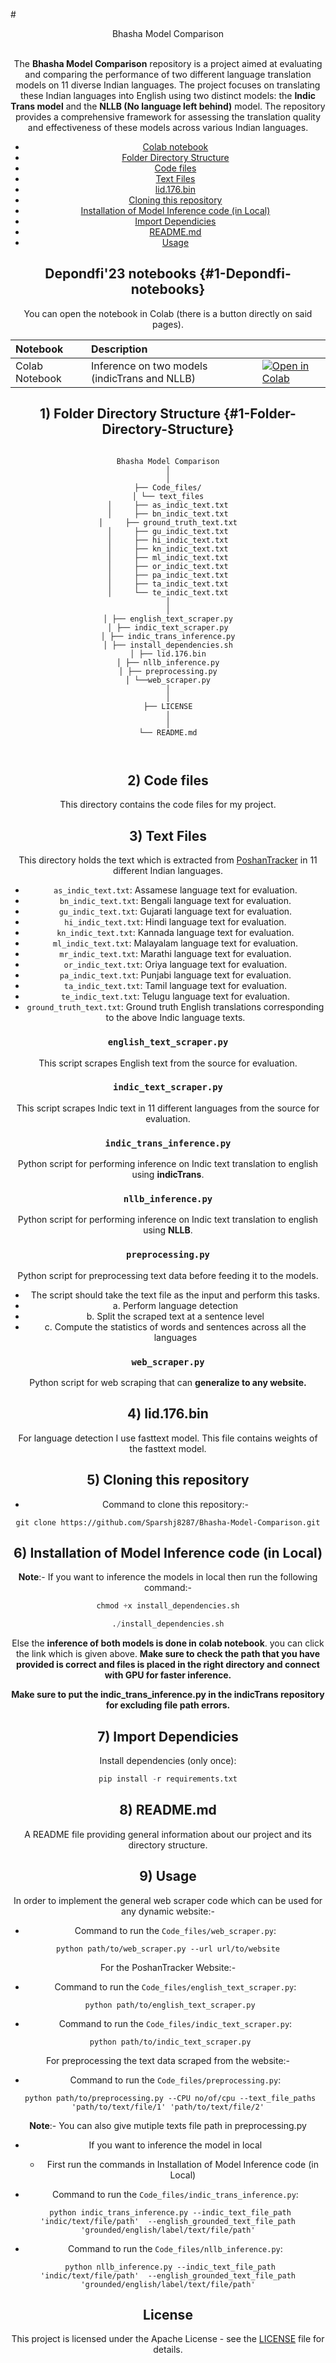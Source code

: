 #<center>Bhasha Model Comparison<center>
<br>

The **Bhasha Model Comparison** repository is a project aimed at evaluating and comparing the performance of two different language translation models on 11 diverse Indian languages. The project focuses on translating these Indian languages into English using two distinct models: the **Indic Trans model** and the **NLLB (No language left behind)** model. The repository provides a comprehensive framework for assessing the translation quality and effectiveness of these models across various Indian languages.

- [Colab notebook](#1-colab-notebook)
- [Folder Directory Structure](#1-Folder-Directory-Structure)
- [Code files ](#2-Code-files )
- [Text Files](#3-Text-Files)
- [lid.176.bin ](#4-lid.176.bin )
- [Cloning this repository ](#8-Cloning-this-repository)
- [Installation of Model Inference code (in Local)](#5-Installation-of-Model-Inference-code)
- [Import Dependicies](#6-Import-Dependicies)
- [README.md ](#7-README.md )
- [Usage](#8-Usage )

## Depondfi'23 notebooks {#1-Depondfi-notebooks}

You can open the notebook in Colab (there is a button directly on said pages).

| Notebook                   | Description                                                                    |                                                                                                                                                                     |
| :------------------------- | :----------------------------------------------------------------------------- | :------------------------------------------------------------------------------------------------------------------------------------------------------------------ |
| Colab Notebook | Inference on two models (indicTrans and NLLB)                           | [![Open in Colab](https://colab.research.google.com/assets/colab-badge.svg)](https://colab.research.google.com/drive/1tL2axVDh0-IcxksooJGaneUXUgHDRK6Z?usp=sharing) |


## 1) Folder Directory Structure {#1-Folder-Directory-Structure}

```

Bhasha Model Comparison
│
│
├── Code_files/
│ └── text_files
│     ├── as_indic_text.txt
│     ├── bn_indic_text.txt
│     ├── ground_truth_text.txt
│     ├── gu_indic_text.txt
│     ├── hi_indic_text.txt
│     ├── kn_indic_text.txt
│     ├── ml_indic_text.txt
│     ├── or_indic_text.txt
│     ├── pa_indic_text.txt
│     ├── ta_indic_text.txt
│     └── te_indic_text.txt
│
│
│ ├── english_text_scraper.py
│ ├── indic_text_scraper.py
│ ├── indic_trans_inference.py
│ ├── install_dependencies.sh
│ ├── lid.176.bin
│ ├── nllb_inference.py
│ ├── preprocessing.py
│ └──web_scraper.py
│
│
├── LICENSE
│
│
└── README.md



```

## 2) Code files 

This directory contains the code files for my project.



## 3) Text Files

This directory holds the text which is extracted from [PoshanTracker](https://www.poshantracker.in/) in 11 different Indian languages.

- `as_indic_text.txt`: Assamese language text for evaluation.
- `bn_indic_text.txt`: Bengali language text for evaluation.
- `gu_indic_text.txt`: Gujarati language text for evaluation.
- `hi_indic_text.txt`: Hindi language text for evaluation.
- `kn_indic_text.txt`: Kannada language text for evaluation.
- `ml_indic_text.txt`: Malayalam language text for evaluation.
- `mr_indic_text.txt`: Marathi language text for evaluation.
- `or_indic_text.txt`: Oriya language text for evaluation.
- `pa_indic_text.txt`: Punjabi language text for evaluation.
- `ta_indic_text.txt`: Tamil language text for evaluation.
- `te_indic_text.txt`: Telugu language text for evaluation.
- `ground_truth_text.txt`: Ground truth English translations corresponding to the above Indic language texts.

### `english_text_scraper.py`

This script scrapes English text from the source for evaluation.

### `indic_text_scraper.py`

This script scrapes Indic text in 11 different languages from the source for evaluation.

### `indic_trans_inference.py`

Python script for performing inference on Indic text translation to english using **indicTrans**.

### `nllb_inference.py`

Python script for performing inference on Indic text translation to english using **NLLB**.

### `preprocessing.py`

Python script for preprocessing text data before feeding it to the models.
- The script should take the text file as the input and perform this tasks.
- a. Perform language detection
- b. Split the scraped text at a sentence level
- c. Compute the statistics of words and sentences across all the languages

### `web_scraper.py`

Python script for web scraping that can **generalize to any website.**


## 4) lid.176.bin 

For language detection I use fasttext model. This file contains weights of the fasttext model.
## 5) Cloning this repository 

- Command to clone this repository:-
```
git clone https://github.com/Sparshj8287/Bhasha-Model-Comparison.git
```

## 6) Installation of Model Inference code (in Local) 

**Note**:- If you want to inference the models in local then run the following command:-
```python
chmod +x install_dependencies.sh
```
```python
./install_dependencies.sh
```
Else the **inference of both models is done in colab notebook**.
you can click the link which is given above.
**Make sure to check the path that you have provided is correct and files is placed in the right directory and connect with GPU for faster inference.**

**Make sure to put the indic_trans_inference.py in the indicTrans repository for excluding file path errors.**

## 7) Import Dependicies
 Install dependencies (only once):
```python
pip install -r requirements.txt
```


## 8) README.md 

A README file providing general information about our project and its directory structure.

## 9) Usage 

In order to implement the general web scraper code which can be used for any dynamic website:-
- Command to run the `Code_files/web_scraper.py`:
 ```
 python path/to/web_scraper.py --url url/to/website
 ```

For the PoshanTracker Website:-
- Command to run the `Code_files/english_text_scraper.py`:
```
 python path/to/english_text_scraper.py
 ```
- Command to run the `Code_files/indic_text_scraper.py`:
```
 python path/to/indic_text_scraper.py
 ```
For preprocessing the text data scraped from the website:-
- Command to run the `Code_files/preprocessing.py`:
```
 python path/to/preprocessing.py --CPU no/of/cpu --text_file_paths 'path/to/text/file/1' 'path/to/text/file/2'
 ```
 **Note**:- You can also give mutiple texts file path in preprocessing.py

- If you want to inference the model in local
    - First run the commands in Installation of Model Inference code (in Local)

- Command to run the `Code_files/indic_trans_inference.py`:
```
 python indic_trans_inference.py --indic_text_file_path  'indic/text/file/path'  --english_grounded_text_file_path 'grounded/english/label/text/file/path'
 ```

 - Command to run the `Code_files/nllb_inference.py`:
```
 python nllb_inference.py --indic_text_file_path  'indic/text/file/path'  --english_grounded_text_file_path 'grounded/english/label/text/file/path'
 ```
## License

This project is licensed under the Apache License - see the [LICENSE](LICENSE) file for details.


